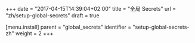 +++
date = "2017-04-15T14:39:04+02:00"
title = "全局 Secrets"
url = "zh/setup-global-secrets"
draft = true

[menu.install]
  parent = "global_secrets"
  identifier = "setup-global-secrets-zh"
  weight = 2
+++
